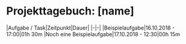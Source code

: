 # Projekttagebuch: [name]

|Aufgabe / Task|Zeitpunkt|Dauer|
|-|-|
|Beispielaufgabe|16.10.2018 - 17:00|01h 30m
|Noch eine Beispielaufgabe|17.10.2018 - 12:30|00h 15m
